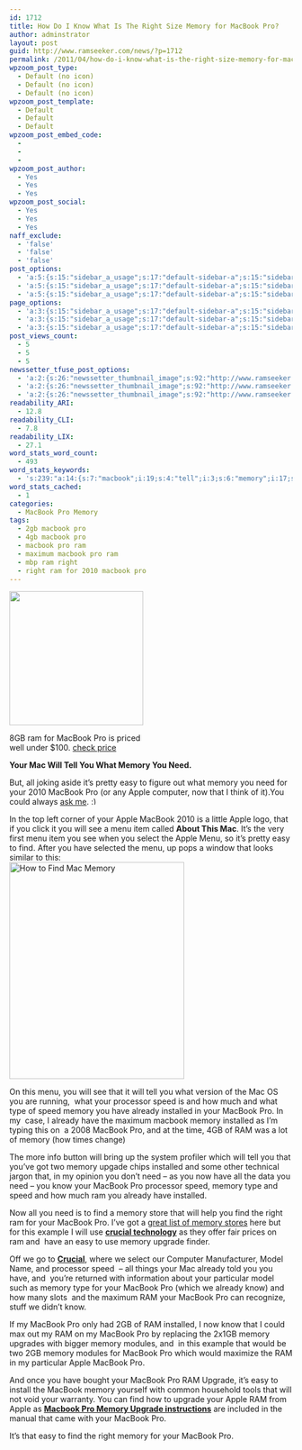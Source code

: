 ```yaml
---
id: 1712
title: How Do I Know What Is The Right Size Memory for MacBook Pro?
author: adminstrator
layout: post
guid: http://www.ramseeker.com/news/?p=1712
permalink: /2011/04/how-do-i-know-what-is-the-right-size-memory-for-macbook-pro/
wpzoom_post_type:
  - Default (no icon)
  - Default (no icon)
  - Default (no icon)
wpzoom_post_template:
  - Default
  - Default
  - Default
wpzoom_post_embed_code:
  - 
  - 
  - 
wpzoom_post_author:
  - Yes
  - Yes
  - Yes
wpzoom_post_social:
  - Yes
  - Yes
  - Yes
naff_exclude:
  - 'false'
  - 'false'
  - 'false'
post_options:
  - 'a:5:{s:15:"sidebar_a_usage";s:17:"default-sidebar-a";s:15:"sidebar_b_usage";s:17:"default-sidebar-b";s:9:"hwa_usage";s:17:"default-headerbar";s:8:"ad_above";s:0:"";s:8:"ad_below";s:0:"";}'
  - 'a:5:{s:15:"sidebar_a_usage";s:17:"default-sidebar-a";s:15:"sidebar_b_usage";s:17:"default-sidebar-b";s:9:"hwa_usage";s:17:"default-headerbar";s:8:"ad_above";s:0:"";s:8:"ad_below";s:0:"";}'
  - 'a:5:{s:15:"sidebar_a_usage";s:17:"default-sidebar-a";s:15:"sidebar_b_usage";s:17:"default-sidebar-b";s:9:"hwa_usage";s:17:"default-headerbar";s:8:"ad_above";s:0:"";s:8:"ad_below";s:0:"";}'
page_options:
  - 'a:3:{s:15:"sidebar_a_usage";s:17:"default-sidebar-a";s:15:"sidebar_b_usage";s:17:"default-sidebar-b";s:9:"hwa_usage";s:17:"default-headerbar";}'
  - 'a:3:{s:15:"sidebar_a_usage";s:17:"default-sidebar-a";s:15:"sidebar_b_usage";s:17:"default-sidebar-b";s:9:"hwa_usage";s:17:"default-headerbar";}'
  - 'a:3:{s:15:"sidebar_a_usage";s:17:"default-sidebar-a";s:15:"sidebar_b_usage";s:17:"default-sidebar-b";s:9:"hwa_usage";s:17:"default-headerbar";}'
post_views_count:
  - 5
  - 5
  - 5
newssetter_tfuse_post_options:
  - 'a:2:{s:26:"newssetter_thumbnail_image";s:92:"http://www.ramseeker.com/wp-content/uploads/2011/04/Screen-shot-2011-04-14-at-3.08.10-PM.png";s:24:"newssetter_disable_image";s:4:"true";}'
  - 'a:2:{s:26:"newssetter_thumbnail_image";s:92:"http://www.ramseeker.com/wp-content/uploads/2011/04/Screen-shot-2011-04-14-at-3.08.10-PM.png";s:24:"newssetter_disable_image";s:4:"true";}'
  - 'a:2:{s:26:"newssetter_thumbnail_image";s:92:"http://www.ramseeker.com/wp-content/uploads/2011/04/Screen-shot-2011-04-14-at-3.08.10-PM.png";s:24:"newssetter_disable_image";s:4:"true";}'
readability_ARI:
  - 12.8
readability_CLI:
  - 7.8
readability_LIX:
  - 27.1
word_stats_word_count:
  - 493
word_stats_keywords:
  - 's:239:"a:14:{s:7:"macbook";i:19;s:4:"tell";i:3;s:6:"memory";i:17;s:4:"need";i:5;s:4:"easy";i:5;s:5:"apple";i:7;s:4:"menu";i:5;s:4:"find";i:5;s:9:"processor";i:3;s:5:"speed";i:5;s:4:"type";i:3;s:9:"installed";i:5;s:4:"know";i:4;s:7:"upgrade";i:4;}";'
word_stats_cached:
  - 1
categories:
  - MacBook Pro Memory
tags:
  - 2gb macbook pro
  - 4gb macbook pro
  - macbook pro ram
  - maximum macbook pro ram
  - mbp ram right
  - right ram for 2010 macbook pro
---
```

<div id="attachment_12871" style="width: 248px" class="wp-caption alignright">
  <a href="http://www.ramseeker.com/wp-content/uploads/2015/03/cropped-Screenshot-2015-03-11-at-11.37.58-AM-e1426088326107.png"><img class="wp-image-12871 size-full" src="http://www.ramseeker.com/wp-content/uploads/2015/03/cropped-Screenshot-2015-03-11-at-11.37.58-AM-e1426088326107.png" alt="" width="238" height="238" /></a>
  
  <p class="wp-caption-text">
    8GB ram for MacBook Pro is priced well under $100. <a href="http://www.amazon.com/gp/product/B008LTBJFM/ref=as_li_tl?ie=UTF8&camp=1789&creative=390957&creativeASIN=B008LTBJFM&linkCode=as2&tag=ramseeker-20&linkId=KPL63F7ZJANFCCWK"> check price </a>
  </p>
</div>

**Your Mac Will Tell You What Memory You Need.**

But, all joking aside it&#8217;s pretty easy to figure out what memory you need for your 2010 MacBook Pro (or any Apple computer, now that I think of it).You could always [ask me][1]. <img src="http://www.ramseeker.com/wp-includes/images/smilies/simple-smile.png" alt=":)" class="wp-smiley" style="height: 1em; max-height: 1em;" />

In the top left corner of your Apple MacBook 2010 is a little Apple logo, that if you click it you will see a menu item called **About This Mac**. It&#8217;s the very first menu item you see when you select the Apple Menu, so it&#8217;s pretty easy to find. After you have selected the menu, up pops a window that looks similar to this:  
[<img class="alignnone size-full wp-image-1713" title="Apple Menu " src="http://www.ramseeker.com/wp-content/uploads/2011/04/Screen-shot-2011-04-14-at-3.08.10-PM.png" alt="How to Find Mac Memory" width="311" height="385" />][2]

On this menu, you will see that it will tell you what version of the Mac OS you are running,  what your processor speed is and how much and what type of speed memory you have already installed in your MacBook Pro. In my  case, I already have the maximum macbook memory installed as I&#8217;m typing this on  a 2008 MacBook Pro, and at the time, 4GB of RAM was a lot of memory (how times change)

The more info button will bring up the system profiler which will tell you that you&#8217;ve got two memory upgade chips installed and some other technical jargon that, in my opinion you don&#8217;t need &#8211; as you now have all the data you need &#8211; you know your MacBook Pro processor speed, memory type and speed and how much ram you already have installed.

Now all you need is to find a memory store that will help you find the right ram for your MacBook Pro. I&#8217;ve got a [great list of memory stores][3] here but for this example I will use **[crucial technology][2]** as they offer fair prices on ram and  have an easy to use memory upgrade finder.

Off we go to **[Crucial][2]**, where we select our Computer Manufacturer, Model Name, and processor speed  &#8211; all things your Mac already told you you have, and  you&#8217;re returned with information about your particular model such as memory type for your MacBook Pro (which we already know) and how many slots  and the maximum RAM your MacBook Pro can recognize, stuff we didn&#8217;t know.

If my MacBook Pro only had 2GB of RAM installed, I now know that I could max out my RAM on my MacBook Pro by replacing the 2x1GB memory upgrades with bigger memory modules, and  in this example that would be two 2GB memory modules for MacBook Pro which would maximize the RAM in my particular Apple MacBook Pro.

And once you have bought your MacBook Pro RAM Upgrade, it&#8217;s easy to install the MacBook memory yourself with common household tools that will not void your warranty. You can find how to upgrade your Apple RAM from Apple as **[Macbook Pro Memory Upgrade instructions][4]** are included in the manual that came with your MacBook Pro.

It&#8217;s that easy to find the right memory for your MacBook Pro.

 [1]: http://www.ramseeker.com/contact
 [2]: http://www.ramseeker.com/crucial
 [3]: http://www.ramseeker.com/where-to-buy-computer-memory-upgrades/ "memory store list"
 [4]: http://support.apple.com/kb/HT1270 "how to install apple ram"